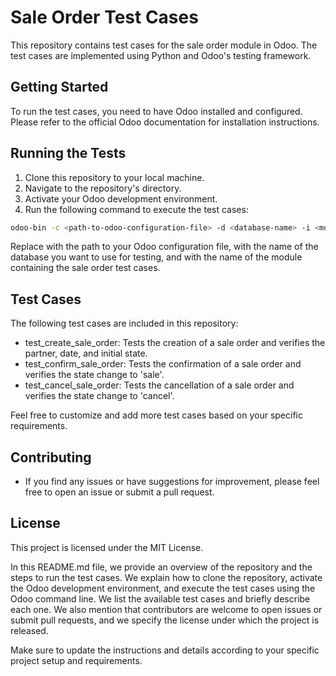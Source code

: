 # Sale Order Test Cases

This repository contains test cases for the sale order module in Odoo. The test cases are implemented using Python and Odoo's testing framework.

## Getting Started

To run the test cases, you need to have Odoo installed and configured. Please refer to the official Odoo documentation for installation instructions.

## Running the Tests

1. Clone this repository to your local machine.
2. Navigate to the repository's directory.
3. Activate your Odoo development environment.
4. Run the following command to execute the test cases:

```bash
odoo-bin -c <path-to-odoo-configuration-file> -d <database-name> -i <module-to-test> --test-enable --stop-after-init
```
Replace <path-to-odoo-configuration-file> with the path to your Odoo configuration file, <database-name> with the name of the database you want to use for testing, and <module-to-test> with the name of the module containing the sale order test cases.


## Test Cases

The following test cases are included in this repository:

   - test_create_sale_order: Tests the creation of a sale order and verifies the partner, date, and initial state.
   - test_confirm_sale_order: Tests the confirmation of a sale order and verifies the state change to 'sale'.
   - test_cancel_sale_order: Tests the cancellation of a sale order and verifies the state change to 'cancel'.

Feel free to customize and add more test cases based on your specific requirements.

## Contributing

- If you find any issues or have suggestions for improvement, please feel free to open an issue or submit a pull request.

## License

This project is licensed under the MIT License.

In this README.md file, we provide an overview of the repository and the steps to run the test cases. We explain how to clone the repository, activate the Odoo development environment, and execute the test cases using the Odoo command line. We list the available test cases and briefly describe each one. We also mention that contributors are welcome to open issues or submit pull requests, and we specify the license under which the project is released.

Make sure to update the instructions and details according to your specific project setup and requirements.
